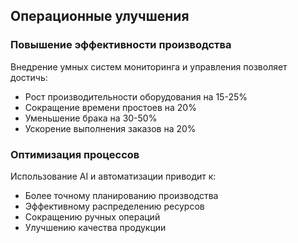## Операционные улучшения

### Повышение эффективности производства

Внедрение умных систем мониторинга и управления позволяет достичь:
- Рост производительности оборудования на 15-25%
- Сокращение времени простоев на 20%
- Уменьшение брака на 30-50%
- Ускорение выполнения заказов на 20%

### Оптимизация процессов

Использование AI и автоматизации приводит к:
- Более точному планированию производства
- Эффективному распределению ресурсов
- Сокращению ручных операций
- Улучшению качества продукции